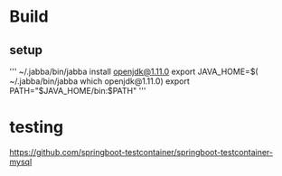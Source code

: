 # Build
## setup
'''
  ~/.jabba/bin/jabba install openjdk@1.11.0
  export JAVA_HOME=$( ~/.jabba/bin/jabba which openjdk@1.11.0)
  export PATH="$JAVA_HOME/bin:$PATH"
'''
# testing
https://github.com/springboot-testcontainer/springboot-testcontainer-mysql